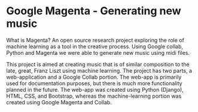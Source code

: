 # Google Magenta - Generating new music 

What is Magenta?
An open source research project exploring the role of machine learning as a tool in the creative process.
Using Google collab, Python and Magenta we were able to generate new music using midi files. 

This project is aimed at creating music that is of similar composition to the late, great, Franz Liszt using machine learning. The project has two parts, a web-application and a Google Collab portion. The web-app is primarily used for documentation purposes, but there is much more functionality planned in the future. The web-app was created using Python (Django), HTML, CSS, and Bootstrap, whereas the machine-learning portion was created using Google Magenta and Collab. 
